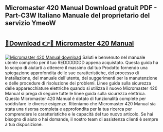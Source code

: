 ## Micromaster 420 Manual Download gratuit PDF - Part-C3W Italiano Manuale del proprietario del servizio YmeoW

# <h2><a href="http://df95u9.blite.top/?on=Micromaster+420+Manual">🔗Download 👉🔴 Micromaster 420 Manual</a></h2>

[![Micromaster 420 Manual download](https://i.imgur.com/lujVjoI.png)](http://df95u9.blite.top/?on=Micromaster+420+Manual)
Saluti e benvenuto nel manuale utente completo per il tuo REDDDDDDD appena acquistato. Questa guida ha lo scopo di aiutarti a ottenere il massimo dal tuo Prodotto fornendo una spiegazione approfondita delle sue caratteristiche, del processo di installazione, del manuale dell'utente, dei suggerimenti per la manutenzione e delle procedure di risoluzione dei problemi. Linee guida sulla sicurezza delle apparecchiature elettriche quando si utilizza il nuovo Micromaster 420 Manual si prega di seguire tutte le linee guida sulla sicurezza elettrica. Questo Micromaster 420 Manual è dotato di funzionalità complete per soddisfare le diverse esigenze. Riteniamo che Micromaster 420 Manual sia stata una risorsa completa e approfondita per la tua ricerca per comprendere le caratteristiche e le capacità del tuo nuovo articolo. Se hai bisogno di aiuto o hai domande, il nostro team di assistenza clienti è sempre a tua disposizione.
